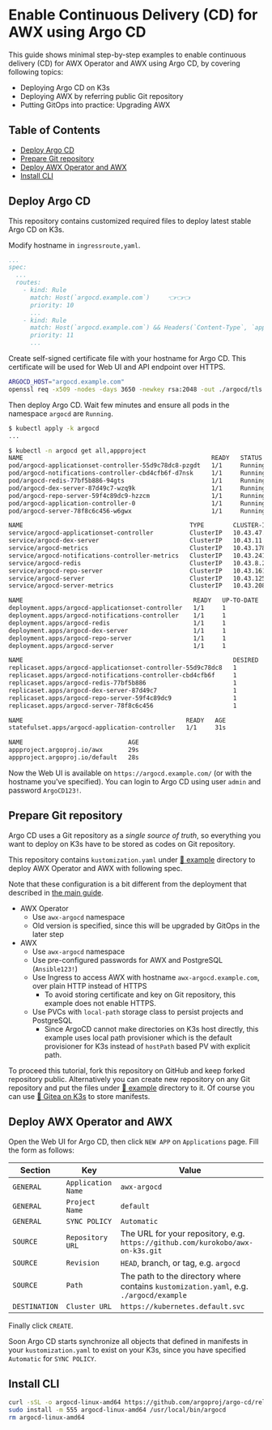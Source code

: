 <!-- omit in toc -->
# Enable Continuous Delivery (CD) for AWX using Argo CD

This guide shows minimal step-by-step examples to enable continuous delivery (CD) for AWX Operator and AWX using Argo CD, by covering following topics:

- Deploying Argo CD on K3s
- Deploying AWX by referring public Git repository
- Putting GitOps into practice: Upgrading AWX

<!-- omit in toc -->
## Table of Contents

- [Deploy Argo CD](#deploy-argo-cd)
- [Prepare Git repository](#prepare-git-repository)
- [Deploy AWX Operator and AWX](#deploy-awx-operator-and-awx)
- [Install CLI](#install-cli)

## Deploy Argo CD

This repository contains customized required files to deploy latest stable Argo CD on K3s.

Modify hostname in `ingressroute,yaml`.

```yaml
...
spec:
  ...
  routes:
    - kind: Rule
      match: Host(`argocd.example.com`)     👈👈👈
      priority: 10
      ...
    - kind: Rule
      match: Host(`argocd.example.com`) && Headers(`Content-Type`, `application/grpc`)     👈👈👈
      priority: 11
      ...
```

Create self-signed certificate file with your hostname for Argo CD. This certificate will be used for Web UI and API endpoint over HTTPS.

```bash
ARGOCD_HOST="argocd.example.com"
openssl req -x509 -nodes -days 3650 -newkey rsa:2048 -out ./argocd/tls.crt -keyout ./argocd/tls.key -subj "/CN=${ARGOCD_HOST}/O=${ARGOCD_HOST}" -addext "subjectAltName = DNS:${ARGOCD_HOST}"
```

Then deploy Argo CD. Wait few minutes and ensure all pods in the namespace `argocd` are `Running`.

```bash
$ kubectl apply -k argocd
...

$ kubectl -n argocd get all,appproject
NAME                                                    READY   STATUS    RESTARTS   AGE
pod/argocd-applicationset-controller-55d9c78dc8-pzgdt   1/1     Running   0          31s
pod/argocd-notifications-controller-cbd4cfb6f-d7nsk     1/1     Running   0          31s
pod/argocd-redis-77bf5b886-94gts                        1/1     Running   0          31s
pod/argocd-dex-server-87d49c7-wzq9k                     1/1     Running   0          31s
pod/argocd-repo-server-59f4c89dc9-hzzcm                 1/1     Running   0          31s
pod/argocd-application-controller-0                     1/1     Running   0          31s
pod/argocd-server-78f8c6c456-w6gwx                      1/1     Running   0          31s

NAME                                              TYPE        CLUSTER-IP      EXTERNAL-IP   PORT(S)                      AGE
service/argocd-applicationset-controller          ClusterIP   10.43.47.209    <none>        7000/TCP,8080/TCP            31s
service/argocd-dex-server                         ClusterIP   10.43.11.133    <none>        5556/TCP,5557/TCP,5558/TCP   31s
service/argocd-metrics                            ClusterIP   10.43.178.232   <none>        8082/TCP                     31s
service/argocd-notifications-controller-metrics   ClusterIP   10.43.241.129   <none>        9001/TCP                     31s
service/argocd-redis                              ClusterIP   10.43.8.222     <none>        6379/TCP                     31s
service/argocd-repo-server                        ClusterIP   10.43.161.251   <none>        8081/TCP,8084/TCP            31s
service/argocd-server                             ClusterIP   10.43.125.115   <none>        80/TCP,443/TCP               31s
service/argocd-server-metrics                     ClusterIP   10.43.208.232   <none>        8083/TCP                     31s

NAME                                               READY   UP-TO-DATE   AVAILABLE   AGE
deployment.apps/argocd-applicationset-controller   1/1     1            1           31s
deployment.apps/argocd-notifications-controller    1/1     1            1           31s
deployment.apps/argocd-redis                       1/1     1            1           31s
deployment.apps/argocd-dex-server                  1/1     1            1           31s
deployment.apps/argocd-repo-server                 1/1     1            1           31s
deployment.apps/argocd-server                      1/1     1            1           31s

NAME                                                          DESIRED   CURRENT   READY   AGE
replicaset.apps/argocd-applicationset-controller-55d9c78dc8   1         1         1       31s
replicaset.apps/argocd-notifications-controller-cbd4cfb6f     1         1         1       31s
replicaset.apps/argocd-redis-77bf5b886                        1         1         1       31s
replicaset.apps/argocd-dex-server-87d49c7                     1         1         1       31s
replicaset.apps/argocd-repo-server-59f4c89dc9                 1         1         1       31s
replicaset.apps/argocd-server-78f8c6c456                      1         1         1       31s

NAME                                             READY   AGE
statefulset.apps/argocd-application-controller   1/1     31s

NAME                             AGE
appproject.argoproj.io/awx       29s
appproject.argoproj.io/default   28s
```

Now the Web UI is available on `https://argocd.example.com/` (or with the hostname you've specified). You can login to Argo CD using user `admin` and password `ArgoCD123!`.

## Prepare Git repository

Argo CD uses a Git repository as a _single source of truth_, so everything you want to deploy on K3s have to be stored as codes on Git repository.

This repository contains `kustomization.yaml` under [📂 example](example) directory to deploy AWX Operator and AWX with following spec.

Note that these configuration is a bit different from the deployment that described in [the main guide](../).

- AWX Operator
  - Use `awx-argocd` namespace
  - Old version is specified, since this will be upgraded by GitOps in the later step
- AWX
  - Use `awx-argocd` namespace
  - Use pre-configured passwords for AWX and PostgreSQL (`Ansible123!`)
  - Use Ingress to access AWX with hostname `awx-argocd.example.com`, over plain HTTP instead of HTTPS
    - To avoid storing certificate and key on Git repository, this example does not enable HTTPS.
  - Use PVCs with `local-path` storage class to persist projects and PostgreSQL
    - Since ArgoCD cannot make directories on K3s host directly, this example uses local path provisioner which is the default provisioner for K3s instead of `hostPath` based PV with explicit path.

To proceed this tutorial, fork this repository on GitHub and keep forked repository public. Alternatively you can create new repository on any Git repository and put the files under [📂 example](example) directory to it. Of course you can use [📂 Gitea on K3s](../git) to store manifests.

## Deploy AWX Operator and AWX

Open the Web UI for Argo CD, then click `NEW APP` on `Applications` page. Fill the form as follows:

| Section | Key | Value |
| - | - | - |
| `GENERAL` | `Application Name` | `awx-argocd` |
| `GENERAL` | `Project Name` | `default` |
| `GENERAL` | `SYNC POLICY` | `Automatic` |
| `SOURCE` | `Repository URL` | The URL for your repository, e.g. `https://github.com/kurokobo/awx-on-k3s.git` |
| `SOURCE` | `Revision` | `HEAD`, branch, or tag, e.g. `argocd` |
| `SOURCE` | `Path` | The path to the directory where contains `kustomization.yaml`, e.g. `./argocd/example` |
| `DESTINATION` | `Cluster URL` | `https://kubernetes.default.svc` |

Finally click `CREATE`.

Soon Argo CD starts synchronize all objects that defined in manifests in your `kustomization.yaml` to exist on your K3s, since you have specified `Automatic` for `SYNC POLICY`.

## Install CLI

```bash
curl -sSL -o argocd-linux-amd64 https://github.com/argoproj/argo-cd/releases/download/v2.9.0/argocd-linux-amd64
sudo install -m 555 argocd-linux-amd64 /usr/local/bin/argocd
rm argocd-linux-amd64
```
